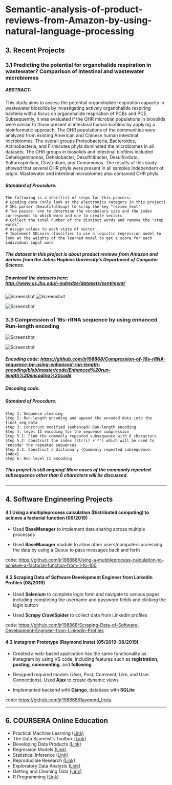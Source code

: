 # Semantic-analysis-of-product-reviews-from-Amazon-by-using-natural-language-processing

## 3. Recent Projects

### 3.1 Predicting the potential for organohalide respiration in wastewater? Comparison of intestinal and wastewater microbiomes

##### ABSTRACT:
This study aims to assess the potential organohalide respiration capacity in wastewater biosolids by investigating actively organohalide respiring bacteria with a focus on organohalide respiration of PCBs and PCE. Subsequently, it was evaluated if the OHR microbial populations in biosolids were similar to those present in intestinal human biofilms by applying a bioinformatic approach. The OHR populations of the communities were analyzed from existing American and Chinese human intestinal microbiomes. The overall groups Proteobacteria, Bacteroides, Actinobacteria, and Firmicutes phyla dominated the microbiomes in all datasets. The OHR groups in biosolids and intestinal biofilms included Dehalogenimonas, Dehalobacter, Desulfitibacter, Desulfovibrio, Sulfurospirillum, Clostridium, and Comamonas. The results of this study showed that several OHR phyla were present in all samples independent of origin. Wastewater and intestinal microbiomes also contained OHR phyla. 

##### Standard of Procedure:

	The following is a shortlist of steps for this process:
	# Loading data (only look at the electronics category in this project)
	# XML parser (BeautifulSoup) to scrap the key "review_text"
	# Two passes: one to determine the vocabulary size and the index corresponds to which word and one to create vectors  
	# Collect the total number of the distinct words and remove the "stop words"
	# Assign values to each state of vector
	# Implement SKLearn classifier to use a logistic regression model to look at the weights of the learned model to get a score for each individual input word

	
##### The dataset in this project is about product reviews from Amazon and derives from the Johns Hopkins University’s Department of Computer Science.
##### Download the datasets here: http://www.cs.jhu.edu/~mdredze/datasets/sentiment/

![Screenshot](https://github.com/jr198868/Semantic-analysis-of-product-reviews-from-Amazon-by-using-natural-language-processing/raw/master/pictures/Top_10_positive_word_features.png)
![Screenshot](https://github.com/jr198868/Semantic-analysis-of-product-reviews-from-Amazon-by-using-natural-language-processing/raw/master/pictures/Top_10_negative_word_features.png)

![Screenshot](https://github.com/jr198868//Semantic-analysis-of-product-reviews-from-Amazon-by-using-natural-language-processing/raw/master/pictures/Training_accuracy_vs_Classification_rate.png)


### 3.3 Compression of 16s-rRNA sequence by using enhanced Run-length encoding

	
![Screenshot](https://github.com/jr198868/Compression-of-16s-rRNA-sequence-by-using-enhanced-run-length-encoding/raw/master/materials/Graphic_abstract_5.jpg)

![Screenshot](https://github.com/jr198868/Compression-of-16s-rRNA-sequence-by-using-enhanced-run-length-encoding/raw/master/materials/Graphic_abstract_6.jpg)

##### Encoding code: https://github.com/jr198868/Compression-of-16s-rRNA-sequence-by-using-enhanced-run-length-encoding/blob/master/code/Enhanced%20run-length%20encoding%20code

##### Decoding code:

##### Standard of Procedure:

	Step 1: Sequence cleaning 
	Step 2: Run-length encoding and append the encoded data into the final_seq_data 
	step 3: Construct modified (enhanced) Run-length encoding 
	Step 4: level II encoding for the sequence compression
	Step 5.1: Find the commonly repeated subsequence with 6 characters 
	Step 5.2: Construct the index (str(i) +'*') which will be used to "encode" the repeated sequences
	Step 5.3: Construct a dictionary {Commonly repeated subsequence: index}
	Step 6: Run level II encoding
	

##### This project is still ongoing! More cases of the commonly repeated subsequence other than 6 characters will be discussed.

***
## 4. Software Engineering Projects

#### 4.1 Using a multipleprocess calculation (Distributed computing) to achieve a factorial function (09/2019)

- Used **BaseManager** to implement data sharing across multiple processes

- Used **BaseManager** module to allow other users/computers accessing the data by using a Queue to pass messages back and forth

code: https://github.com/jr198868/Using-a-mutipleprocess-calculation-to-achieve-a-factorial-function-from-1-to-100 

#### 4.2 Scraping Data of Software Development Engineer from LinkedIn Profiles (08/2019)

- Used **Selenium** to complete login form and navigate to various pages including completing the username and password fields and clicking the login button 

- Used **Scrapy CrawlSpider** to collect data from LinkedIn profiles 

code: https://github.com/jr198868/Scraping-Data-of-Software-Development-Engineer-from-LinkedIn-Profiles 

#### 4.3 Instagram Prototype (Raymond Insta) (05/2019-08/2019)

- Created a web-based application has the same functionality as Instagram by using VS code, including features such as **registration**, **posting**, **commenting**, and **following**

- Designed required models (User, Post, Comment, Like, and User Connections). Used <r>**Ajax**<r> to create dynamic views

- Implemented backend with **Django**, database with **SQLite**

code: https://github.com/jr198868/Raymond_Insta 

***
## 6. COURSERA Online Education

- Practical Machine Learning [(Link)](https://www.coursera.org/learn/practical-machine-learning/home/welcome)
- The Data Scientist’s Toolbox [(Link)](https://www.coursera.org/learn/data-scientists-tools/home/welcome)
- Developing Data Products [(Link)](https://www.coursera.org/learn/data-products/home/welcome)
- Regression Models [(Link)](https://www.coursera.org/learn/regression-models/home/welcome)
- Statistical Inference [(Link)](https://www.coursera.org/learn/statistical-inference/home/welcome)
- Reproducible Research [(Link)](https://www.coursera.org/learn/reproducible-research/home/welcome)
- Exploratory Data Analysis [(Link)](https://www.coursera.org/learn/exploratory-data-analysis/home/welcome)
- Getting and Cleaning Data [(Link)](https://www.coursera.org/learn/data-cleaning/home/welcome)
- R Programming [(Link)](https://www.coursera.org/learn/r-programming/home/welcome)





